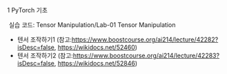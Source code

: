 1 PyTorch 기초

​	실습 코드: Tensor Manipulation/Lab-01 Tensor Manipulation

* 텐서 조작하기1 (참고:https://www.boostcourse.org/ai214/lecture/42282?isDesc=false, https://wikidocs.net/52460)
* 텐서 조작하기2 (참고:https://www.boostcourse.org/ai214/lecture/42283?isDesc=false, https://wikidocs.net/52846)

